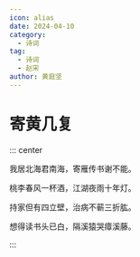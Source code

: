 ```yaml
---
icon: alias
date: 2024-04-10
category:
  - 诗词
tag:
  - 诗词
  - 赵宋
author: 黄庭坚
---
```


# 寄黄几复

<!-- more -->


::: center

我居北海君南海，寄雁传书谢不能。

桃李春风一杯酒，江湖夜雨十年灯。

持家但有四立壁，治病不蕲三折肱。

想得读书头已白，隔溪猿哭瘴溪藤。

:::